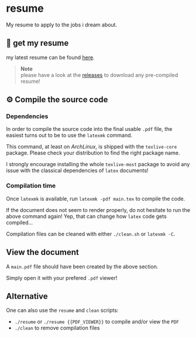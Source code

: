 # resume
My resume to apply to the jobs i dream about.

## :page_facing_up: get my resume
my latest resume can be found [here](https://github.com/amtoine/resume/releases/latest).

> **Note**  
> please have a look at the [releases](https://github.com/amtoine/resume/releases) to download any pre-compiled resume!

## :gear: Compile the source code
### Dependencies
In order to compile the source code into the final usable `.pdf` file, the easiest turns out to be to use the `latexmk` command.

This command, at least on *ArchLinux*, is shipped with the `texlive-core` package. Please check your distribution to find the right package name.

I strongly encourage installing the whole `texlive-most` package to avoid any issue with the classical dependencies of `latex` documents!

### Compilation time
Once `latexmk` is available, run `latexmk -pdf main.tex` to compile the code.

If the document does not seem to render properly, do not hesitate to run the above command again! Yep, that can change how `latex` code gets compiled...

Compilation files can be cleaned with either `./clean.sh` or `latexmk -C`.

## View the document
A `main.pdf` file should have been created by the above section.

Simply open it with your prefered `.pdf` viewer!


## Alternative
One can also use the `resume` and `clean` scripts:
- `./resume` or `./resume {{PDF_VIEWER}}` to compile and/or view the `PDF`
- `./clean` to remove compilation files
